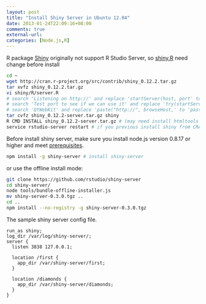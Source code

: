 ```yaml
---
layout: post
title: "Install Shiny Server in Ubuntu 12.04"
date: 2013-01-24T22:09:16+08:00
comments: true
external-url:
categories: [Node.js,R]
---
```

R package [Shiny](http://cran.r-project.org/web/packages/shiny/index.html) originally not support R Studio Server, so [shiny.R](https://github.com/rstudio/shiny/raw/master/R/shiny.R) need change before install

```bash install shiny package for R Studio
cd ~
wget http://cran.r-project.org/src/contrib/shiny_0.12.2.tar.gz
tar xvfz shiny_0.12.2.tar.gz
vi shiny/R/server.R
# search 'Listening on http://' and replace 'startServer(host, port' to 'startServer("0.0.0.0", port'
# search 'Test port to see if we can use it' and replace 'try(startServer(host, port' to 'try(startServer("0.0.0.0", port'
# search 'QtWebKit' and replace 'paste("http://", browseHost,' to 'paste("http://", "your.rstudio.host.name",'
tar cvfz shiny_0.12.2-server.tar.gz shiny
R CMD INSTALL shiny_0.12.2-server.tar.gz # (may need install htmltools before this line)
service rstudio-server restart # if you previous install shiny from CRAN
```

Before install shiny server, make sure you install node.js version 0.8.17 or higher and meet [prerequisites](https://github.com/rstudio/shiny-server#prerequisites).

```bash install shiny-server
npm install -g shiny-server # install shiny-server
```

or use the offline install mode:

```bash
git clone https://github.com/rstudio/shiny-server
cd shiny-server/
node tools/bundle-offline-installer.js
mv shiny-server-0.3.0.tgz ..
cd ..
npm install --no-registry -g shiny-server-0.3.0.tgz
```

The sample shiny server config file.

```nginx
run_as shiny;
log_dir /var/log/shiny-server/;
server {
  listen 3838 127.0.0.1;

  location /first {
    app_dir /var/shiny-server/first;
  }

  location /diamonds {
    app_dir /var/shiny-server/diamonds;
  }
}
```